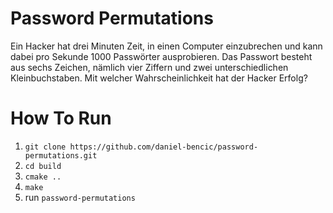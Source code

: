 # Password Permutations

Ein Hacker hat drei Minuten Zeit, in einen Computer einzubrechen
und kann dabei pro Sekunde 1000 Passwörter ausprobieren. Das
Passwort besteht aus sechs Zeichen, nämlich vier Ziffern und zwei
unterschiedlichen Kleinbuchstaben. Mit welcher Wahrscheinlichkeit
hat der Hacker Erfolg?

# How To Run
1. `git clone https://github.com/daniel-bencic/password-permutations.git`
2. `cd build`
3. `cmake ..`
4. `make`
5. run `password-permutations`
